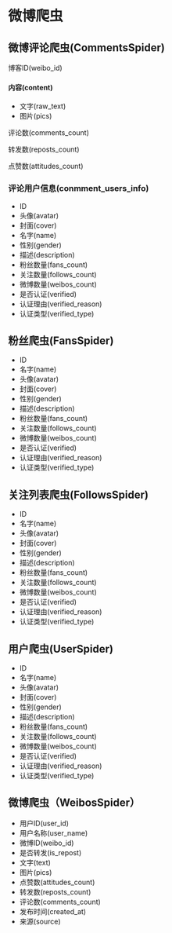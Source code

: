 # 微博爬虫


## 微博评论爬虫(CommentsSpider)

博客ID(weibo_id)

#### 内容(content)

- 文字(raw_text)
- 图片(pics)



评论数(comments_count)

转发数(reposts_count)

点赞数(attitudes_count)

### 评论用户信息(conmment_users_info)

- ID
- 头像(avatar)
- 封面(cover)
- 名字(name)
- 性别(gender)
- 描述(description)
- 粉丝数量(fans_count)
- 关注数量(follows_count)
- 微博数量(weibos_count)
- 是否认证(verified)
- 认证理由(verified_reason)
- 认证类型(verified_type)

## 粉丝爬虫(FansSpider)

- ID
- 名字(name)
- 头像(avatar)
- 封面(cover)
- 性别(gender)
- 描述(description)
- 粉丝数量(fans_count)
- 关注数量(follows_count)
- 微博数量(weibos_count)
- 是否认证(verified)
- 认证理由(verified_reason)
- 认证类型(verified_type)

## 关注列表爬虫(FollowsSpider)

- ID
- 名字(name)
- 头像(avatar)
- 封面(cover)
- 性别(gender)
- 描述(description)
- 粉丝数量(fans_count)
- 关注数量(follows_count)
- 微博数量(weibos_count)
- 是否认证(verified)
- 认证理由(verified_reason)
- 认证类型(verified_type)

## 用户爬虫(UserSpider)

- ID
- 名字(name)
- 头像(avatar)
- 封面(cover)
- 性别(gender)
- 描述(description)
- 粉丝数量(fans_count)
- 关注数量(follows_count)
- 微博数量(weibos_count)
- 是否认证(verified)
- 认证理由(verified_reason)
- 认证类型(verified_type)

## 微博爬虫（WeibosSpider）

- 用户ID(user_id)
- 用户名称(user_name)
- 微博ID(weibo_id)
- 是否转发(is_repost)
- 文字(text)
- 图片(pics)
- 点赞数(attitudes_count)
- 转发数(reposts_count)
- 评论数(comments_count)
- 发布时间(created_at)
- 来源(source)

